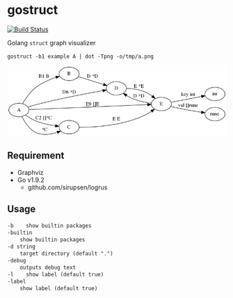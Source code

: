 # gostruct

[![Build Status](https://travis-ci.org/noyuno/lgo.svg?branch=master)](https://travis-ci.org/noyuno/lgo)

Golang `struct` graph visualizer

    gostruct -b1 example A | dot -Tpng -o/tmp/a.png

![fig](https://raw.githubusercontent.com/noyuno/gostruct/master/example/example.png)

## Requirement

- Graphviz
- Go v1.9.2
  - github.com/sirupsen/logrus

## Usage

    -b    show builtin packages
    -builtin
        show builtin packages
    -d string
        target directory (default ".")
    -debug
        outputs debug text
    -l    show label (default true)
    -label
        show label (default true)


